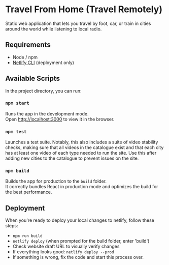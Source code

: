 # Travel From Home (Travel Remotely)

Static web application that lets you travel by foot, car, or train in cities around the world while listening to local radio.

## Requirements

- Node / npm
- [Netlify CLI](https://cli.netlify.com/) (deployment only)

## Available Scripts

In the project directory, you can run:

### `npm start`

Runs the app in the development mode.\
Open [http://localhost:3000](http://localhost:3000) to view it in the browser.

### `npm test`

Launches a test suite. Notably, this also includes a suite of video stability checks, making sure that all videos in the catalogue exist and that each city has at least one video of each type needed to run the site. Use this after adding new cities to the catalogue to prevent issues on the site.

### `npm build`

Builds the app for production to the `build` folder.\
It correctly bundles React in production mode and optimizes the build for the best performance.

## Deployment

When you're ready to deploy your local changes to netlify, follow these steps:

- `npm run build`
- `netlify deploy` (when prompted for the build folder, enter 'build')
- Check website draft URL to visually verify changes
- If everything looks good: `netlify deploy --prod`
- If something is wrong, fix the code and start this process over.
